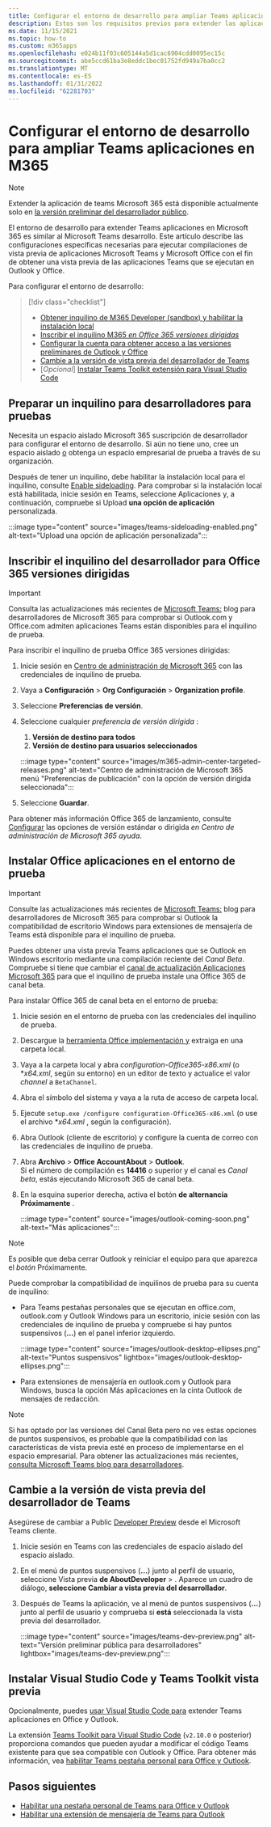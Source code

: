 ```yaml
---
title: Configurar el entorno de desarrollo para ampliar Teams aplicaciones en Microsoft 365
description: Estos son los requisitos previos para extender las aplicaciones Teams en Microsoft 365
ms.date: 11/15/2021
ms.topic: how-to
ms.custom: m365apps
ms.openlocfilehash: e024b11f03c605144a5d1cac6904cdd0095ec15c
ms.sourcegitcommit: abe5ccd61ba3e8eddc1bec01752fd949a7ba0cc2
ms.translationtype: MT
ms.contentlocale: es-ES
ms.lasthandoff: 01/31/2022
ms.locfileid: "62281703"
---
```

# <a name="set-up-your-dev-environment-for-extending-teams-apps-across-m365"></a>Configurar el entorno de desarrollo para ampliar Teams aplicaciones en M365

> [!NOTE]
> Extender la aplicación de teams Microsoft 365 está disponible actualmente solo en [la versión preliminar del desarrollador público](~/resources/dev-preview/developer-preview-intro.md).

El entorno de desarrollo para extender Teams aplicaciones en Microsoft 365 es similar al Microsoft Teams desarrollo. Este artículo describe las configuraciones específicas necesarias para ejecutar compilaciones de vista previa de aplicaciones Microsoft Teams y Microsoft Office con el fin de obtener una vista previa de las aplicaciones Teams que se ejecutan en Outlook y Office.

Para configurar el entorno de desarrollo:

> [!div class="checklist"]
> * [Obtener inquilino de M365 Developer (sandbox) y habilitar la instalación local](#prepare-a-developer-tenant-for-testing)
> * [Inscribir el inquilino M365 *en Office 365 versiones dirigidas*](#enroll-your-developer-tenant-for-office-365-targeted-releases)
> * [Configurar la cuenta para obtener acceso a las versiones preliminares de Outlook y Office](#install-office-apps-in-your-test-environment)
> * [Cambie a la versión de vista previa del desarrollador de Teams](#switch-to-the-developer-preview-version-of-teams)
> * [*Opcional*] [Instalar Teams Toolkit extensión para Visual Studio Code](#install-visual-studio-code-and-teams-toolkit-preview-extension)

## <a name="prepare-a-developer-tenant-for-testing"></a>Preparar un inquilino para desarrolladores para pruebas

Necesita un espacio aislado Microsoft 365 suscripción de desarrollador para configurar el entorno de desarrollo. Si aún no tiene uno, cree un espacio aislado [o](/office/developer-program/microsoft-365-developer-program-get-started) obtenga un espacio empresarial de prueba a través de su organización.

Después de tener un inquilino, debe habilitar la instalación local para el inquilino, consulte [Enable sideloading](/microsoftteams/platform/concepts/build-and-test/prepare-your-o365-tenant#enable-custom-teams-apps-and-turn-on-custom-app-uploading). Para comprobar si la instalación local está habilitada, inicie sesión en Teams, seleccione Aplicaciones y,  a continuación, compruebe si Upload **una opción de aplicación** personalizada.

:::image type="content" source="images/teams-sideloading-enabled.png" alt-text="Upload una opción de aplicación personalizada":::

## <a name="enroll-your-developer-tenant-for-office-365-targeted-releases"></a>Inscribir el inquilino del desarrollador para Office 365 versiones dirigidas

> [!IMPORTANT]
> Consulta las actualizaciones más recientes de [Microsoft Teams:](https://devblogs.microsoft.com/microsoft365dev/) blog para desarrolladores de Microsoft 365 para comprobar si Outlook.com y Office.com admiten aplicaciones Teams están disponibles para el inquilino de prueba.

Para inscribir el inquilino de prueba Office 365 versiones dirigidas:

1. Inicie sesión en [Centro de administración de Microsoft 365](https://admin.microsoft.com) con las credenciales de inquilino de prueba.
1. Vaya a **Configuración** >  **Org Configuración** >  **Organization profile**.
1. Seleccione **Preferencias de versión**.
1. Seleccione cualquier *preferencia de versión dirigida* :
    1. **Versión de destino para todos**
    1. **Versión de destino para usuarios seleccionados**

    :::image type="content" source="images/m365-admin-center-targeted-releases.png" alt-text="Centro de administración de Microsoft 365 menú &quot;Preferencias de publicación&quot; con la opción de versión dirigida seleccionada":::
    
1. Seleccione **Guardar**.

Para obtener más información Office 365 de lanzamiento, consulte [Configurar](/microsoft-365/admin/manage/release-options-in-office-365?view=o365-worldwide&preserve-view=true#targeted-release) las opciones de versión estándar o dirigida *en Centro de administración de Microsoft 365 ayuda*.

## <a name="install-office-apps-in-your-test-environment"></a>Instalar Office aplicaciones en el entorno de prueba

> [!IMPORTANT]
> Consulte las actualizaciones más recientes de [Microsoft Teams:](https://devblogs.microsoft.com/microsoft365dev/) blog para desarrolladores de Microsoft 365 para comprobar si Outlook la compatibilidad de escritorio Windows para extensiones de mensajería de Teams está disponible para el inquilino de prueba.

Puedes obtener una vista previa Teams aplicaciones que se Outlook en Windows escritorio mediante una compilación reciente del *Canal Beta*. Compruebe si tiene que cambiar el [canal de actualización Aplicaciones Microsoft 365](/deployoffice/change-update-channels?WT.mc_id=M365-MVP-5002016) para que el inquilino de prueba instale una Office 365 de canal beta.

Para instalar Office 365 de canal beta en el entorno de prueba:

1. Inicie sesión en el entorno de prueba con las credenciales del inquilino de prueba.
1. Descargue la [herramienta Office implementación y](https://www.microsoft.com/download/details.aspx?id=49117) extraiga en una carpeta local.
1. Vaya a la carpeta local y abra *configuration-Office365-x86.xml* (o **x64.xml*, según su entorno) en un editor de texto y actualice el valor *channel* a `BetaChannel`.
1. Abra el símbolo del sistema y vaya a la ruta de acceso de carpeta local.
1. Ejecute `setup.exe /configure configuration-Office365-x86.xml` (o use el archivo **x64.xml* , según la configuración).
1. Abra Outlook (cliente de escritorio) y configure la cuenta de correo con las credenciales de inquilino de prueba.
1. Abra **Archivo** >  **Office AccountAbout** >  **Outlook**.  
   Si el número de compilación es **14416** o superior y el canal es *Canal beta*, estás ejecutando Microsoft 365 de canal beta.
1. En la esquina superior derecha, activa el botón **de alternancia Próximamente** .
    
    :::image type="content" source="images/outlook-coming-soon.png" alt-text="Más aplicaciones":::

> [!NOTE]
> Es posible que deba cerrar Outlook y reiniciar el equipo para que aparezca el *botón* Próximamente.

Puede comprobar la compatibilidad de inquilinos de prueba para su cuenta de inquilino:

* Para Teams pestañas personales que se ejecutan en office.com, outlook.com y Outlook Windows para un escritorio, inicie sesión con las credenciales de inquilino de prueba y compruebe si hay puntos suspensivos (**...**) en el panel inferior izquierdo.

    :::image type="content" source="images/outlook-desktop-ellipses.png" alt-text="Puntos suspensivos" lightbox="images/outlook-desktop-ellipses.png":::

* Para extensiones de mensajería en outlook.com y Outlook para Windows, busca la opción Más aplicaciones en la cinta  Outlook de mensajes de redacción.

> [!NOTE]
> Si has optado por las versiones del Canal Beta pero no ves estas opciones de puntos suspensivos, es probable que la compatibilidad con las características de vista previa esté en proceso de implementarse en el espacio empresarial. Para obtener las actualizaciones más recientes, [consulta Microsoft Teams blog para desarrolladores](https://devblogs.microsoft.com/microsoft365dev/).

## <a name="switch-to-the-developer-preview-version-of-teams"></a>Cambie a la versión de vista previa del desarrollador de Teams

Asegúrese de cambiar a Public [Developer Preview](../resources/dev-preview/developer-preview-intro.md) desde el Microsoft Teams cliente.

1. Inicie sesión en Teams con las credenciales de espacio aislado del espacio aislado.
1. En el menú de puntos suspensivos (**...**) junto al perfil de usuario, seleccione Vista previa **de AboutDeveloper** > . Aparece un cuadro de diálogo, **seleccione Cambiar a vista previa del desarrollador**.
1. Después de Teams la aplicación, ve al menú de puntos suspensivos (**...**) junto al perfil de usuario y comprueba si **está** seleccionada la vista previa del desarrollador.

    :::image type="content" source="images/teams-dev-preview.png" alt-text="Versión preliminar pública para desarrolladores" lightbox="images/teams-dev-preview.png":::

## <a name="install-visual-studio-code-and-teams-toolkit-preview-extension"></a>Instalar Visual Studio Code y Teams Toolkit vista previa

Opcionalmente, puedes [usar Visual Studio Code para](https://code.visualstudio.com/) extender Teams aplicaciones en Office y Outlook.

La extensión [Teams Toolkit para Visual Studio Code](https://aka.ms/teams-toolkit) (`v2.10.0` o posterior) proporciona comandos que pueden ayudar a modificar el código Teams existente para que sea compatible con Outlook y Office. Para obtener más información, vea [habilitar Teams pestaña personal para Office y Outlook](extend-m365-teams-personal-tab.md).

## <a name="next-steps"></a>Pasos siguientes

- [Habilitar una pestaña personal de Teams para Office y Outlook](extend-m365-teams-personal-tab.md)
- [Habilitar una extensión de mensajería de Teams para Outlook](extend-m365-teams-message-extension.md)